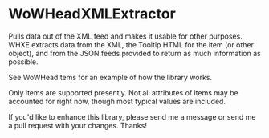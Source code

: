 # WoWHeadXMLExtractor
Pulls data out of the XML feed and makes it usable for other purposes. WHXE extracts data from the XML, the Tooltip HTML for the item (or other object), and from the JSON feeds provided to return as much information as possible.

See WoWHeadItems for an example of how the library works.

Only items are supported presently. Not all attributes of items may be accounted for right now, though most typical values are included.

If you'd like to enhance this library, please send me a message or send me a pull request with your changes. Thanks!

